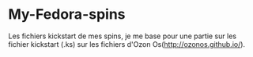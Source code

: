 # My-Fedora-spins
Les fichiers kickstart de mes spins, je me base pour une partie sur les fichier kickstart (.ks) sur les fichiers d'Ozon Os(http://ozonos.github.io/).
